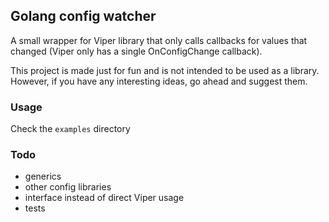 ## Golang config watcher

A small wrapper for Viper library that only calls callbacks for values that changed (Viper only has a single
OnConfigChange callback).

This project is made just for fun and is not intended to be used as a library. However, if you have any interesting
ideas, go ahead and suggest them.

### Usage
Check the `examples` directory

### Todo
- generics
- other config libraries
- interface instead of direct Viper usage
- tests